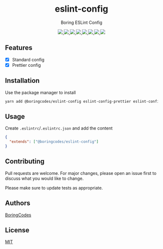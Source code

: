 <div align="center">
  <h1>eslint-config</h1>
  <p>Boring ESLint Config</p>

  <div>
    <a href="https://github.com/boringcodes/eslint-config/commits" aria-label="Commitizen Friendly">
      <img src="https://img.shields.io/badge/commitizen-friendly-brightgreen.svg?style=flat-square">
    </a>
    <a href="https://github.com/boringcodes/eslint-config" aria-label="Prettier Code Style">
      <img src="https://img.shields.io/badge/code_style-prettier-brightgreen?style=flat-square">
    </a>
    <a href="https://github.com/boringcodes/eslint-config/actions" aria-label="Lint Status">
      <img src="https://img.shields.io/github/workflow/status/boringcodes/eslint-config/lint-source?style=flat-square&label=lint">
    </a>
    <a href="https://david-dm.org/boringcodes/eslint-config" aria-label="Dependencies Status">
      <img src="https://img.shields.io/david/boringcodes/eslint-config?style=flat-square">
    </a>
    <a href="https://www.npmjs.com/package/@boringcodes/eslint-config" aria-label="NPM Version">
      <img src="https://img.shields.io/npm/v/@boringcodes/eslint-config?color=brightgreen&style=flat-square">
    </a>
    <a href="https://www.npmjs.com/package/@boringcodes/eslint-config" aria-label="NPM Downloads">
      <img src="https://img.shields.io/npm/dm/@boringcodes/eslint-config?style=flat-square">
    </a>
    <a href="https://github.com/boringcodes/eslint-config/blob/master/LICENSE" aria-label="MIT License">
      <img src="https://img.shields.io/github/license/boringcodes/eslint-config?color=brightgreen&style=flat-square">
    </a>
    <a href="https://github.com/boringcodes" aria-label="BoringCodes Verified">
      <img src="https://img.shields.io/badge/boringcodes-verified-brightgreen?style=flat-square">
    </a>
  </div>
</div>

## Features

- [x] Standard config
- [x] Prettier config

## Installation

Use the package manager to install

```bash
yarn add @boringcodes/eslint-config eslint-config-prettier eslint-config-standard eslint-plugin-import eslint-plugin-node eslint-plugin-promise eslint --dev
```

## Usage

Create `.eslintrc`/`.eslintrc.json` and add the content

```json
{
  "extends": ["@boringcodes/eslint-config"]
}
```

## Contributing

Pull requests are welcome. For major changes, please open an issue first to discuss what you would like to change.

Please make sure to update tests as appropriate.

## Authors

[BoringCodes](https://github.com/boringcodes)

## License

[MIT](https://github.com/boringcodes/eslint-config/blob/master/LICENSE)
